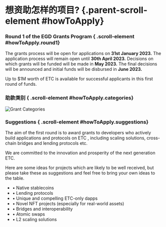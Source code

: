 # 想资助怎样的项目? {.parent-scroll-element #howToApply}

### Round 1 of the EGD Grants Program { .scroll-element #howToApply.round1}

The grants process will be open for applications on **31st January 2023.** The application process will remain open until **30th April 2023.** Decisions on which grants will be funded will be made in **May 2023.** The final decisions will be announced and initial funds will be disbursed in **June 2023.**

Up to $1M worth of ETC is available for successful applicants in this first round of funds.

### 助款类别 { .scroll-element #howToApply.categories}

![Grant Categories](grant-categories.png)

### Suggestions { .scroll-element #howToApply.suggestions}

The aim of the first round is to award grants to developers who actively build applications and protocols on ETC , including scaling solutions, cross-chain bridges and lending protocols etc.

We are committed to the innovation and prosperity of the next generation ETC.

Here are some ideas for projects which are likely to be well received, but please take these as suggestions and feel free to bring your own ideas to the table.

- • Native stablecoins
- • Lending protocols
- • Unique and compelling ETC-only dapps  
- • Novel NFT projects (especially for real-world assets) 
- • Bridges and interoperability
- • Atomic swaps
- • L2 scaling solutions
